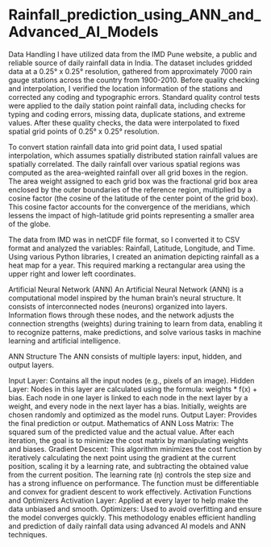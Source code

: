 # Rainfall_prediction_using_ANN_and_Advanced_AI_Models

Data Handling
I have utilized data from the IMD Pune website, a public and reliable source of daily rainfall data in India. The dataset includes gridded data at a 0.25° x 0.25° resolution, gathered from approximately 7000 rain gauge stations across the country from 1900-2010. Before quality checking and interpolation, I verified the location information of the stations and corrected any coding and typographic errors. Standard quality control tests were applied to the daily station point rainfall data, including checks for typing and coding errors, missing data, duplicate stations, and extreme values. After these quality checks, the data were interpolated to fixed spatial grid points of 0.25° x 0.25° resolution.

To convert station rainfall data into grid point data, I used spatial interpolation, which assumes spatially distributed station rainfall values are spatially correlated. The daily rainfall over various spatial regions was computed as the area-weighted rainfall over all grid boxes in the region. The area weight assigned to each grid box was the fractional grid box area enclosed by the outer boundaries of the reference region, multiplied by a cosine factor (the cosine of the latitude of the center point of the grid box). This cosine factor accounts for the convergence of the meridians, which lessens the impact of high-latitude grid points representing a smaller area of the globe.

The data from IMD was in netCDF file format, so I converted it to CSV format and analyzed the variables: Rainfall, Latitude, Longitude, and Time. Using various Python libraries, I created an animation depicting rainfall as a heat map for a year. This required marking a rectangular area using the upper right and lower left coordinates.

Artificial Neural Network (ANN)
An Artificial Neural Network (ANN) is a computational model inspired by the human brain’s neural structure. It consists of interconnected nodes (neurons) organized into layers. Information flows through these nodes, and the network adjusts the connection strengths (weights) during training to learn from data, enabling it to recognize patterns, make predictions, and solve various tasks in machine learning and artificial intelligence.

ANN Structure
The ANN consists of multiple layers: input, hidden, and output layers.

Input Layer: Contains all the input nodes (e.g., pixels of an image).
Hidden Layer: Nodes in this layer are calculated using the formula: weights * f(x) + bias. Each node in one layer is linked to each node in the next layer by a weight, and every node in the next layer has a bias. Initially, weights are chosen randomly and optimized as the model runs.
Output Layer: Provides the final prediction or output.
Mathematics of ANN
Loss Matrix: The squared sum of the predicted value and the actual value. After each iteration, the goal is to minimize the cost matrix by manipulating weights and biases.
Gradient Descent: This algorithm minimizes the cost function by iteratively calculating the next point using the gradient at the current position, scaling it by a learning rate, and subtracting the obtained value from the current position. The learning rate (η) controls the step size and has a strong influence on performance. The function must be differentiable and convex for gradient descent to work effectively.
Activation Functions and Optimizers
Activation Layer: Applied at every layer to help make the data unbiased and smooth.
Optimizers: Used to avoid overfitting and ensure the model converges quickly.
This methodology enables efficient handling and prediction of daily rainfall data using advanced AI models and ANN techniques.
